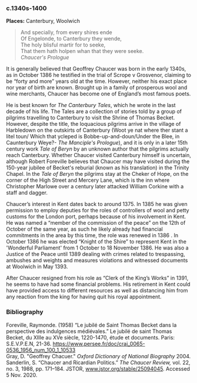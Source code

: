 <param ve-config title="Geoffrey Chaucer" author="Charlie Worthington" layout="vtl" banner="https://upload.wikimedia.org/wikipedia/commons/thumb/a/a2/Blake_Canterbury_Pilgrims_engraving.jpg/1024px-Blake_Canterbury_Pilgrims_engraving.jpg">
<param ve-entity eid="Q5654535">

### c.1340s-1400

**Places:** Canterbury, Woolwich

>And specially, from every shires ende  
Of Engelonde, to Canterbury they wende,  
The holy blisful martir for to seeke,  
That them hath holpen whan that they were seeke.  
 _Chaucer's Prologue_
<param ve-image url="images/chaucer.JPG" label="Geoffrey Chaucer Statue, Canterbury - sculpted by Sam Holland and Lynn O'Dowd, 2018" attribution="Martin Crowther">
<prarm ve-map center="Q29303" zoom="12">

It is generally believed that Geoffrey Chaucer was born in the early 1340s, as in October 1386 he testified in the trial of Scrope v Grosvenor, claiming to be “forty and more” years old at the time. However, neither his exact place nor year of birth are known. Brought up in a family of prosperous wool and wine merchants, Chaucer has become one of England’s most famous poets.

He is best known for _The Canterbury Tales_, which he wrote in the last decade of his life.  The Tales are a collection of stories told by a group of pilgrims travelling to Canterbury to visit the Shrine of Thomas Becket. However, despite the title, the loquacious pilgrims arrive in the village of Harbledown on the outskirts of Canterbury (Woot ye nat where ther stant a litel toun/ Which that ycleped is Bobbe-up-and-doun/Under the Blee, in Caunterbury Weye?- _The Manciple's Prologue_), and it is only in a later 15th century work _Tale of Beryn_ by an unknown author that the pilgrims actually reach Canterbury.  Whether Chaucer visited Canterbury himself is uncertain, although Robert Foreville believes that Chaucer may have visited during the 150-year jubilee of Becket's reburial (known as his translation) in the Trinity Chapel. In the _Tale of Beryn_ the pilgrims stay at the Cheker of Hope, on the corner of the High Street and Mercery Lane, which is the inn where Christopher Marlowe over a century later attacked William Corkine with a staff and dagger.
<param ve-image url="images/Checker of Hope - Copyright Martin Crowther.JPG" label="Site of the Cheker of Hope, Canterbury" attribution="Martin Crowther">
<param ve-map center="Q5654535" zoom="14">

Chaucer’s interest in Kent dates back to around 1375. In 1385 he was given permission to employ deputies for the roles of controllers of wool and petty customs for the London port, perhaps because of his involvement in Kent. He was named a “member of the commission of the peace” on the 12th of October of the same year, as such he likely already had financial commitments in the area by this time, the role was renewed in 1386 . In October 1386 he was elected “Knight of the Shire” to represent Kent in the 'Wonderful Parliament' from 1 October to 18 November 1386. He was also a Justice of the Peace until 1389 dealing with crimes related to trespassing, ambushes and weights and measures violations and witnessed documents at Woolwich in May 1393. 
<param ve-map center="Q1006232" zoom="12">
<param ve-image url="images/IMG_2476.JPG" label="The End of the Pilgrim's Way" attribution="Photographed by Martin Crowther">

After Chaucer resigned from his role as “Clerk of the King’s Works” in 1391, he seems to have had some financial problems. His retirement in Kent could have provided access to different resources as well as distancing him from any reaction from the king for having quit his royal appointment.


### Bibliography

Foreville, Raymonde. (1958) “Le jubilé de Saint Thomas Becket dans la perspective des indulgences médiévales.” Le jubilé de saint Thomas Becket, du XIIIe au XVe siècle, 1220-1470, étude et documents. Paris: S.E.V.P.E.N, 21-36. https://www.persee.fr/doc/crai_0065-0536_1956_num_100_1_10533  
Gray, D. "Geoffrey Chacuer." _Oxford Dictionary of National Biography_ 2004.  
Sanderlin, S. “Chaucer and Ricardian Politics.” _The Chaucer Review,_ vol. 22, no. 3, 1988, pp. 171–184. JSTOR, www.jstor.org/stable/25094045. Accessed 5 Nov. 2020.  
<param ve-image url="images/The Pilgrims Guide to Canterbury - Copyright Martin Crowther.JPG" label="The Pilgrim's Guide to Canterbury" attribution="Photographed by Martin Crowther">
